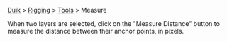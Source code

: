 [Duik](https://github.com/Rainbox-dev/DuAEF_Duik/wiki/Duik-User-Guide) > [Rigging](https://github.com/Rainbox-dev/DuAEF_Duik/wiki/Rigging) > [Tools](https://github.com/Rainbox-dev/DuAEF_Duik/wiki/Rigging-Tools) > Measure

When two layers are selected, click on the "Measure Distance" button to measure the distance between their anchor points, in pixels.
